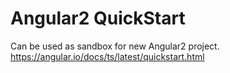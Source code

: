 # Angular2 QuickStart
Can be used as sandbox for new Angular2 project.  
https://angular.io/docs/ts/latest/quickstart.html

